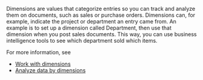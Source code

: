 Dimensions are values that categorize entries so you can track and analyze them on documents, such as sales or purchase orders. Dimensions can, for example, indicate the project or department an entry came from. An example is to set up a dimension called Department, then use that dimension when you post sales documents. This way, you can use business intelligence tools to see which department sold which items.

For more information, see 
* [Work with dimensions](../finance-dimensions.md)
* [Analyze data by dimensions](../bi-how-analyze-data-dimension.md)
